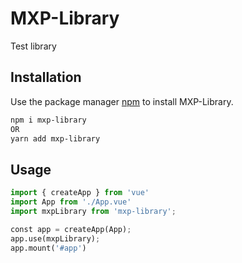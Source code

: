 # MXP-Library

Test library

## Installation

Use the package manager [npm](https://nodejs.org/en/download/) to install MXP-Library.

```bash
npm i mxp-library
OR
yarn add mxp-library
```

## Usage

```python
import { createApp } from 'vue'
import App from './App.vue'
import mxpLibrary from 'mxp-library';

const app = createApp(App);
app.use(mxpLibrary);
app.mount('#app')

```
